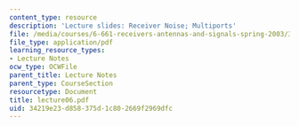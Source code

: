 ```yaml
---
content_type: resource
description: 'Lecture slides: Receiver Noise; Multiports'
file: /media/courses/6-661-receivers-antennas-and-signals-spring-2003/34219e23d858375d1c802669f2969dfc_lecture06.pdf
file_type: application/pdf
learning_resource_types:
- Lecture Notes
ocw_type: OCWFile
parent_title: Lecture Notes
parent_type: CourseSection
resourcetype: Document
title: lecture06.pdf
uid: 34219e23-d858-375d-1c80-2669f2969dfc
---
```

